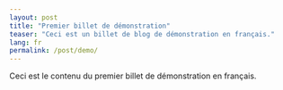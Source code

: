 ```yaml
---
layout: post
title: "Premier billet de démonstration"
teaser: "Ceci est un billet de blog de démonstration en français."
lang: fr
permalink: /post/demo/
---
```


Ceci est le contenu du premier billet de démonstration en français.

